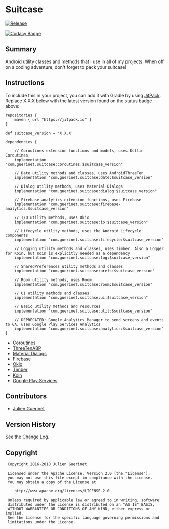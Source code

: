 # Suitcase

[![Release](https://jitpack.io/v/com.guerinet/suitcase.svg)](https://jitpack.io/#com.guerinet/suitcase)

[![Codacy Badge](https://api.codacy.com/project/badge/Grade/2d57fb43931b44309a34b525dd2ad513)](https://www.codacy.com/app/jguerinet/Suitcase?utm_source=github.com&amp;utm_medium=referral&amp;utm_content=jguerinet/Suitcase&amp;utm_campaign=Badge_Grade)

## Summary

Android utility classes and methods that I use in all of my projects. When off on a coding adventure, don't forget to pack your suitcase!

## Instructions

To include this in your project, you can add it with Gradle by using [JitPack](https://jitpack.io). Replace X.X.X below with the latest version found on the status badge above:

    repositories {
        maven { url "https://jitpack.io" }
    }

    def suitcase_version = 'X.X.X'

    dependencies {

        // Coroutines extension functions and models, uses Kotlin Coroutines
        implementation "com.guerinet.suitcase:coroutines:$suitcase_version"

        // Date utility methods and classes, uses AndroidThreeTen
        implementation "com.guerinet.suitcase:date:$suitcase_version"

        // Dialog utility methods, uses Material Dialogs
        implementation "com.guerinet.suitcase:dialog:$suitcase_version"

        // Firebase analytics extension functions, uses Firebase
        implementation "com.guerinet.suitcase:firebase-analytics:$suitcase_version"

        // I/O utility methods, uses Okio
        implementation "com.guerinet.suitcase:io:$suitcase_version"

        // Lifecycle utility methods, uses the Android Lifecycle components
        implementation "com.guerinet.suitcase:lifecycle:$suitcase_version"

        // Logging utility methods and classes, uses Timber. Also a Logger for Koin, but Koin is explicitly needed as a dependency
        implementation "com.guerinet.suitcase:log:$suitcase_version"

        // SharedPreferences utility methods and classes
        implementation "com.guerinet.suitcase:prefs:$suitcase_version"

        // Room utility methods, uses Room
        implementation "com.guerinet.suitcase:room:$suitcase_version"

        // UI utility methods and classes
        implementation "com.guerinet.suitcase:ui:$suitcase_version"

        // Basic utility methods and resources
        implementation "com.guerinet.suitcase:util:$suitcase_version"

        // DEPRECATED: Google Analytics Manager to send screens and events to GA, uses Google Play Services Analytics
        implementation "com.guerinet.suitcase:analytics:$suitcase_version"
    }

- [Coroutines](https://github.com/Kotlin/kotlinx.coroutines)
- [ThreeTenABP](https://github.com/JakeWharton/ThreeTenABP)
- [Material Dialogs](https://github.com/afollestad/material-dialogs)
- [Firebase](https://firebase.google.com/docs/analytics/)
- [Okio](https://github.com/square/okio)
- [Timber](https://github.com/JakeWharton/timber)
- [Koin](https://github.com/InsertKoinIO/koin)
- [Google Play Services](https://developers.google.com/android/guides/overview)

## Contributors

- [Julien Guerinet](https://github.com/jguerinet)

## Version History

See the [Change Log](CHANGELOG.md).

## Copyright

     Copyright 2016-2018 Julien Guerinet

     Licensed under the Apache License, Version 2.0 (the "License");
     you may not use this file except in compliance with the License.
     You may obtain a copy of the License at

        http://www.apache.org/licenses/LICENSE-2.0

     Unless required by applicable law or agreed to in writing, software
     distributed under the License is distributed on an "AS IS" BASIS,
     WITHOUT WARRANTIES OR CONDITIONS OF ANY KIND, either express or implied.
     See the License for the specific language governing permissions and
     limitations under the License.
